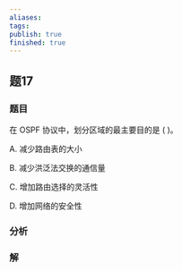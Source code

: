 ```yaml
---
aliases: 
tags: 
publish: true
finished: true
---
```

## 题17
### 题目
在 OSPF 协议中，划分区域的最主要目的是 ( )。

A. 减少路由表的大小

B. 减少洪泛法交换的通信量

C. 增加路由选择的灵活性

D. 增加网络的安全性
### 分析

### 解
